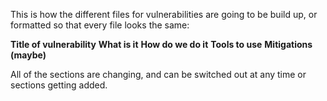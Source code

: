 This is how the different files for vulnerabilities are going to be build up, or formatted so that every file looks the same:

**Title of vulnerability**
**What is it**
**How do we do it**
**Tools to use**
**Mitigations (maybe)**

All of the sections are changing, and can be switched out at any time or sections getting added.